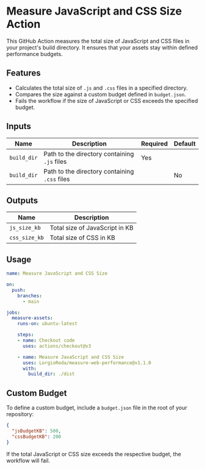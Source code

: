 # Measure JavaScript and CSS Size Action

This GitHub Action measures the total size of JavaScript and CSS files in your project's build directory. It ensures that your assets stay within defined performance budgets.

## Features
- Calculates the total size of `.js` and `.css` files in a specified directory.
- Compares the size against a custom budget defined in `budget.json`.
- Fails the workflow if the size of JavaScript or CSS exceeds the specified budget.

## Inputs

| Name        | Description                             | Required | Default |
|-------------|-----------------------------------------|----------|---------|
| `build_dir` | Path to the directory containing `.js`  files | Yes      |         |
| `build_dir` | Path to the directory containing `.css` files |      | No        |

## Outputs

| Name          | Description                      |
|---------------|----------------------------------|
| `js_size_kb`  | Total size of JavaScript in KB   |
| `css_size_kb` | Total size of CSS in KB          |

## Usage

```yaml
name: Measure JavaScript and CSS Size

on:
  push:
    branches:
      - main

jobs:
  measure-assets:
    runs-on: ubuntu-latest

    steps:
    - name: Checkout code
      uses: actions/checkout@v3

    - name: Measure JavaScript and CSS Size
      uses: LorgioRoda/measure-web-performance@v1.1.0
      with:
        build_dir: ./dist
```

## Custom Budget
To define a custom budget, include a `budget.json` file in the root of your repository:

```json
{
  "jsBudgetKB": 500,
  "cssBudgetKB": 200
}
```

If the total JavaScript or CSS size exceeds the respective budget, the workflow will fail.
